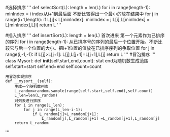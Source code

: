 
#选择排序
'''
def selectSort(L):
    length = len(L)
    for i in range(length-1):
        minIndex = i
        index从i+1到最后面 不断比较得出一个最小的放在结果中
        for j in range(i+1,length):
            if L[j]< L[minIndex]:
                minIndex = j
            L[i],L[minIndex] = L[minIndex],L[i]
    return L
'''

#插入排序
'''
def insertSort(L):
    length = len(L)
    首次进来 第一个元素作为已排序的序列
    for i in range(length-1):
        从已排序号的序列的最后一个位置开始。不断比较它与后一个位置的大小。把i+1位置的值放在已排序序列的争取位置
        for j in range(i,-1,-1):
            if L[j]>L[j+1]:
                L[j],L[j+1]=L[j+1],L[j]
    return L
'''
#冒泡排序
'''
class Mysort:
    def __init__(self,start,end,count):
        stat end为随机数生成范围
        self.start=start
        self.end=end
        self.count=count

    用冒泡实现排序
    def __mysort__(self):
        生成一个随机数列表
        L_random=random.sample(range(self.start,self.end),self.count)
        L_len=len(L_random)
        对列表进行排序
        for i in range(L_len):
            for j in range(L_len-i-1):
                if L_random[j]>L_random[j+1]:
                    L_random[j],L_random[j+1] =L_random[j+1],L_random[j]
        return L_random
'''
